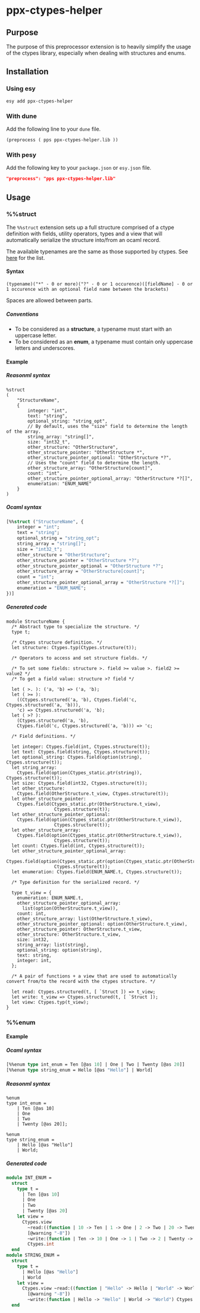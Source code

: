# ppx-ctypes-helper

## Purpose

The purpose of this preprocessor extension is to heavily simplify the usage of the ctypes library, especially when dealing with structures and enums.

## Installation

### Using esy

`esy add ppx-ctypes-helper`

### With dune

Add the following line to your `dune` file.

```
(preprocess ( pps ppx-ctypes-helper.lib ))
```

### With pesy

Add the following key to your `package.json` or `esy.json` file.

```json
"preprocess": "pps ppx-ctypes-helper.lib"
```

## Usage

### %%struct

The `%%struct` extension sets up a full structure comprised of a ctype definition with fields, utility operators, types and a view that will automatically serialize the structure into/from an ocaml record.

The available typenames are the same as those supported by ctypes. See [here](https://github.com/ocamllabs/ocaml-ctypes/blob/master/src/ctypes/ctypes_static.mli#L118) for the list.

#### Syntax

`(typename)("*" - 0 or more)("?" - 0 or 1 occurence)([fieldName] - 0 or 1 occurence with an optional field name between the brackets)`

Spaces are allowed between parts.

##### Conventions

- To be considered as a **structure**, a typename must start with an uppercase letter.
- To be considered as an **enum**, a typename must contain only uppercase letters and underscores.

#### Example

##### Reasonml syntax

```reason
%struct
(
    "StructureName",
    {
        integer: "int",
        text: "string",
        optional_string: "string_opt",
        // By default, uses the "size" field to determine the length  of the array.
        string_array: "string[]",
        size: "int32_t",
        other_structure: "OtherStructure",
        other_structure_pointer: "OtherStructure *",
        other_structure_pointer_optional: "OtherStructure *?",
        // Uses the "count" field to determine the length.
        other_structure_array: "OtherStructure[count]",
        count: "int",
        other_structure_pointer_optional_array: "OtherStructure *?[]",
        enumeration: "ENUM_NAME"
    }
)
```

##### Ocaml syntax

```ocaml
[%%struct ("StructureName", {
    integer = "int";
    text = "string";
    optional_string = "string_opt";
    string_array = "string[]";
    size = "int32_t";
    other_structure = "OtherStructure";
    other_structure_pointer = "OtherStructure *?";
    other_structure_pointer_optional = "OtherStructure *?";
    other_structure_array = "OtherStructure[count]";
    count = "int";
    other_structure_pointer_optional_array = "OtherStructure *?[]";
    enumeration = "ENUM_NAME";
})]
```

##### Generated code

```reason
module StructureName {
  /* Abstract type to specialize the structure. */
  type t;

  /* Ctypes structure definition. */
  let structure: Ctypes.typ(Ctypes.structure(t));

  /* Operators to access and set structure fields. */

  /* To set some fields: structure >. field >= value >. field2 >= value2 */
  /* To get a field value: structure >? field */

  let ( >. ): ('a, 'b) => ('a, 'b);
  let ( >= ):
    ((Ctypes.structured('a, 'b), Ctypes.field('c, Ctypes.structured('a, 'b))),
    'c) => Ctypes.structured('a, 'b);
  let ( >? ):
    (Ctypes.structured('a, 'b),
    Ctypes.field('c, Ctypes.structured('a, 'b))) => 'c;

  /* Field definitions. */

  let integer: Ctypes.field(int, Ctypes.structure(t));
  let text: Ctypes.field(string, Ctypes.structure(t));
  let optional_string: Ctypes.field(option(string), Ctypes.structure(t));
  let string_array:
    Ctypes.field(option(Ctypes_static.ptr(string)), Ctypes.structure(t));
  let size: Ctypes.field(int32, Ctypes.structure(t));
  let other_structure:
    Ctypes.field(OtherStructure.t_view, Ctypes.structure(t));
  let other_structure_pointer:
    Ctypes.field(Ctypes_static.ptr(OtherStructure.t_view),
                  Ctypes.structure(t));
  let other_structure_pointer_optional:
    Ctypes.field(option(Ctypes_static.ptr(OtherStructure.t_view)),
                  Ctypes.structure(t));
  let other_structure_array:
    Ctypes.field(option(Ctypes_static.ptr(OtherStructure.t_view)),
                  Ctypes.structure(t));
  let count: Ctypes.field(int, Ctypes.structure(t));
  let other_structure_pointer_optional_array:
    Ctypes.field(option(Ctypes_static.ptr(option(Ctypes_static.ptr(OtherStructure.t_view)))),
                  Ctypes.structure(t));
  let enumeration: Ctypes.field(ENUM_NAME.t, Ctypes.structure(t));

  /* Type definition for the serialized record. */

  type t_view = {
    enumeration: ENUM_NAME.t,
    other_structure_pointer_optional_array:
      list(option(OtherStructure.t_view)),
    count: int,
    other_structure_array: list(OtherStructure.t_view),
    other_structure_pointer_optional: option(OtherStructure.t_view),
    other_structure_pointer: OtherStructure.t_view,
    other_structure: OtherStructure.t_view,
    size: int32,
    string_array: list(string),
    optional_string: option(string),
    text: string,
    integer: int,
  };

  /* A pair of functions + a view that are used to automatically convert from/to the record with the ctypes structure. */

  let read: Ctypes.structured(t, [ `Struct ]) => t_view;
  let write: t_view => Ctypes.structured(t, [ `Struct ]);
  let view: Ctypes.typ(t_view);
}
```

### %%enum

#### Example

##### Ocaml syntax

```ocaml
[%%enum type int_enum = Ten [@as 10] | One | Two | Twenty [@as 20]]
[%%enum type string_enum = Hello [@as "Hello"] | World]
```

##### Reasonml syntax

```reason
%enum
type int_enum =
    | Ten [@as 10]
    | One
    | Two
    | Twenty [@as 20]];

%enum
type string_enum =
    | Hello [@as "Hello"]
    | World;
```

##### Generated code

```ocaml
module INT_ENUM =
  struct
    type t =
      | Ten [@as 10]
      | One
      | Two
      | Twenty [@as 20]
    let view =
      Ctypes.view
        ~read:((function | 10 -> Ten | 1 -> One | 2 -> Two | 20 -> Twenty)
        [@warning "-8"])
        ~write:(function | Ten -> 10 | One -> 1 | Two -> 2 | Twenty -> 20)
        Ctypes.int
  end
module STRING_ENUM =
  struct
    type t =
      | Hello [@as "Hello"]
      | World
    let view =
      Ctypes.view ~read:((function | "Hello" -> Hello | "World" -> World)
        [@warning "-8"])
        ~write:(function | Hello -> "Hello" | World -> "World") Ctypes.string
  end
```
